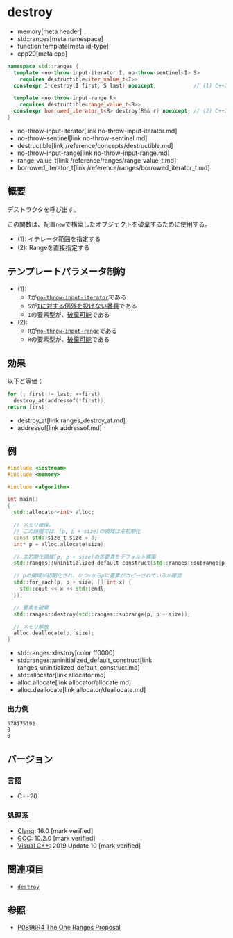 # destroy
* memory[meta header]
* std::ranges[meta namespace]
* function template[meta id-type]
* cpp20[meta cpp]

```cpp
namespace std::ranges {
  template <no-throw-input-iterator I, no-throw-sentinel<I> S>
    requires destructible<iter_value_t<I>>
  constexpr I destroy(I first, S last) noexcept;            // (1) C++20

  template <no-throw-input-range R>
    requires destructible<range_value_t<R>>
  constexpr borrowed_iterator_t<R> destroy(R&& r) noexcept; // (2) C++20
}
```
* no-throw-input-iterator[link no-throw-input-iterator.md]
* no-throw-sentinel[link no-throw-sentinel.md]
* destructible[link /reference/concepts/destructible.md]
* no-throw-input-range[link no-throw-input-range.md]
* range_value_t[link /reference/ranges/range_value_t.md]
* borrowed_iterator_t[link /reference/ranges/borrowed_iterator_t.md]

## 概要
デストラクタを呼び出す。

この関数は、配置`new`で構築したオブジェクトを破棄するために使用する。

- (1): イテレータ範囲を指定する
- (2): Rangeを直接指定する


## テンプレートパラメータ制約
- (1):
    - `I`が[`no-throw-input-iterator`](no-throw-input-iterator.md)である
    - `S`が[`I`に対する例外を投げない番兵](no-throw-sentinel.md)である
    - `I`の要素型が、[破棄可能](/reference/concepts/destructible.md)である
- (2):
    - `R`が[`no-throw-input-range`](no-throw-input-range.md)である
    - `R`の要素型が、[破棄可能](/reference/concepts/destructible.md)である


## 効果
以下と等価：

```cpp
for (; first != last; ++first)
  destroy_at(addressof(*first));
return first;
```
* destroy_at[link ranges_destroy_at.md]
* addressof[link addressof.md]


## 例
```cpp example
#include <iostream>
#include <memory>

#include <algorithm>

int main()
{
  std::allocator<int> alloc;

  // メモリ確保。
  // この段階では、[p, p + size)の領域は未初期化
  const std::size_t size = 3;
  int* p = alloc.allocate(size);

  // 未初期化領域[p, p + size)の各要素をデフォルト構築
  std::ranges::uninitialized_default_construct(std::ranges::subrange{p, p + size});

  // pの領域が初期化され、かつvからpに要素がコピーされているか確認
  std::for_each(p, p + size, [](int x) {
    std::cout << x << std::endl;
  });

  // 要素を破棄
  std::ranges::destroy(std::ranges::subrange{p, p + size});

  // メモリ解放
  alloc.deallocate(p, size);
}
```
* std::ranges::destroy[color ff0000]
* std::ranges::uninitialized_default_construct[link ranges_uninitialized_default_construct.md]
* std::allocator[link allocator.md]
* alloc.allocate[link allocator/allocate.md]
* alloc.deallocate[link allocator/deallocate.md]

### 出力例
```
578175192
0
0
```

## バージョン
### 言語
- C++20

### 処理系
- [Clang](/implementation.md#clang): 16.0 [mark verified]
- [GCC](/implementation.md#gcc): 10.2.0 [mark verified]
- [Visual C++](/implementation.md#visual_cpp): 2019 Update 10 [mark verified]


## 関連項目
- [`destroy`](destroy.md)

## 参照
- [P0896R4 The One Ranges Proposal](https://www.open-std.org/jtc1/sc22/wg21/docs/papers/2018/p0896r4.pdf)
